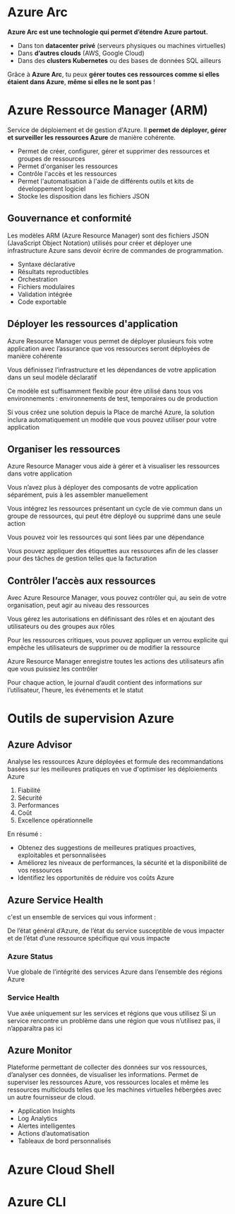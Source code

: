 # Azure Arc
**Azure Arc est une technologie qui permet d’étendre Azure partout.**

- Dans ton **datacenter privé** (serveurs physiques ou machines virtuelles)
- Dans **d’autres clouds** (AWS, Google Cloud)
- Dans des **clusters Kubernetes** ou des bases de données SQL ailleurs

Grâce à **Azure Arc**, tu peux **gérer toutes ces ressources comme si elles étaient dans Azure**, **même si elles ne le sont pas** !

# Azure Ressource Manager (ARM)
Service de déploiement et de gestion d'Azure. Il **permet de déployer, gérer et surveiller les ressources Azure** de manière cohérente.

- Permet de créer, configurer, gérer et supprimer des ressources et groupes de ressources
- Permet d'organiser les ressources
- Contrôle l'accès et les ressources
- Permet l'automatisation à l'aide de différents outils et kits de développement logiciel
- Stocke les disposition dans les fichiers JSON

## Gouvernance et conformité
Les modèles ARM (Azure Resource Manager) sont des fichiers JSON (JavaScript Object Notation) utilisés pour créer et déployer une infrastructure Azure sans devoir écrire de commandes de programmation.

- Syntaxe déclarative
- Résultats reproductibles
- Orchestration
- Fichiers modulaires
- Validation intégrée
- Code exportable

## Déployer les ressources d'application
Azure Resource Manager vous permet de déployer plusieurs fois votre application avec l’assurance que vos ressources seront déployées de manière cohérente

Vous définissez l’infrastructure et les dépendances de votre application dans un seul modèle déclaratif

Ce modèle est suffisamment flexible pour être utilisé dans tous vos environnements : environnements de test, temporaires ou de production

Si vous créez une solution depuis la Place de marché Azure, la solution inclura automatiquement un modèle que vous pouvez utiliser pour votre application

## Organiser les ressources

Azure Resource Manager vous aide à gérer et à visualiser les ressources dans votre application

Vous n’avez plus à déployer des composants de votre application séparément, puis à les assembler manuellement

Vous intégrez les ressources présentant un cycle de vie commun dans un groupe de ressources, qui peut être déployé ou supprimé dans une seule action

Vous pouvez voir les ressources qui sont liées par une dépendance

Vous pouvez appliquer des étiquettes aux ressources afin de les classer pour des tâches de gestion telles que la facturation

## Contrôler l’accès aux ressources

Avec Azure Resource Manager, vous pouvez contrôler qui, au sein de votre organisation, peut agir au niveau des ressources

Vous gérez les autorisations en définissant des rôles et en ajoutant des utilisateurs ou des groupes aux rôles

Pour les ressources critiques, vous pouvez appliquer un verrou explicite qui empêche les utilisateurs de supprimer ou de modifier la ressource

Azure Resource Manager enregistre toutes les actions des utilisateurs afin que vous puissiez les contrôler

Pour chaque action, le journal d’audit contient des informations sur l’utilisateur, l’heure, les événements et le statut

# Outils de supervision Azure

## Azure Advisor

Analyse les ressources Azure déployées et formule des recommandations basées sur les meilleures pratiques en vue d'optimiser les déploiements Azure

1. Fiabilité
2. Sécurité
3. Performances
4. Coût
5. Excellence opérationnelle

En résumé :

- Obtenez des suggestions de meilleures pratiques proactives, exploitables et personnalisées
- Améliorez les niveaux de performances, la sécurité et la disponibilité de vos ressources
- Identifiez les opportunités de réduire vos coûts Azure

## Azure Service Health
c'est un ensemble de services qui vous informent :

De l’état général d’Azure, de l’état du service susceptible de vous impacter et de l’état d’une ressource spécifique qui vous impacte

### Azure Status
Vue globale de l’intégrité des services Azure dans l’ensemble des régions Azure

### Service Health
Vue axée uniquement sur les services et régions que vous utilisez
Si un service rencontre un problème dans une région que vous n’utilisez pas, il n’apparaîtra pas ici

## Azure Monitor
Plateforme permettant de collecter des données sur vos ressources, d’analyser ces données, de visualiser les informations. Permet de superviser les ressources Azure, vos ressources locales et même les ressources multiclouds telles que les machines virtuelles hébergées avec un autre fournisseur de cloud.

- Application Insights
- Log Analytics
- Alertes intelligentes
- Actions d’automatisation
- Tableaux de bord personnalisés

# Azure Cloud Shell

# Azure CLI